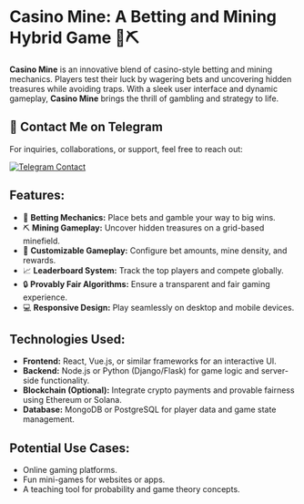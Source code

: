 # Casino Mine: A Betting and Mining Hybrid Game 🎰⛏️

**Casino Mine** is an innovative blend of casino-style betting and mining mechanics. Players test their luck by wagering bets and uncovering hidden treasures while avoiding traps. With a sleek user interface and dynamic gameplay, **Casino Mine** brings the thrill of gambling and strategy to life.

## 📩 Contact Me on Telegram

For inquiries, collaborations, or support, feel free to reach out:

[![Telegram Contact](https://img.shields.io/badge/Telegram-Contact%20Me-blue?logo=telegram&style=for-the-badge)](https://t.me/cashblaze127)

## **Features:**

- 🎲 **Betting Mechanics:** Place bets and gamble your way to big wins.
- ⛏️ **Mining Gameplay:** Uncover hidden treasures on a grid-based minefield.
- 🚀 **Customizable Gameplay:** Configure bet amounts, mine density, and rewards.
- 📈 **Leaderboard System:** Track the top players and compete globally.
- 🔒 **Provably Fair Algorithms:** Ensure a transparent and fair gaming experience.
- 💻 **Responsive Design:** Play seamlessly on desktop and mobile devices.

## **Technologies Used:**

- **Frontend:** React, Vue.js, or similar frameworks for an interactive UI.
- **Backend:** Node.js or Python (Django/Flask) for game logic and server-side functionality.
- **Blockchain (Optional):** Integrate crypto payments and provable fairness using Ethereum or Solana.
- **Database:** MongoDB or PostgreSQL for player data and game state management.

## **Potential Use Cases:**

- Online gaming platforms.
- Fun mini-games for websites or apps.
- A teaching tool for probability and game theory concepts.

